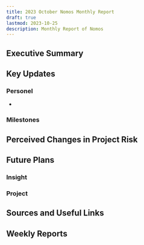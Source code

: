 ```yaml
---
title: 2023 October Nomos Monthly Report
draft: true
lastmod: 2023-10-25
description: Monthly Report of Nomos
---
```


## Executive Summary

## Key Updates

### Personel
- 

### Milestones

## Perceived Changes in Project Risk

## Future Plans

### Insight

### Project

## Sources and Useful Links

Weekly Reports
- 